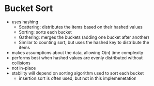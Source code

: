 # Bucket Sort

-   uses hashing
    -   Scattering: distributes the items based on their hashed values
    -   Sorting: sorts each bucket
    -   Gathering: merges the buckets (adding one bucket after another)
    -   Similar to counting sort, but uses the hashed key to distribute the items
-   makes assumptions about the data, allowing O(n) time complexity
-   performs best when hashed values are evenly distributed without collisions
-   not in-place
-   stability will depend on sorting algorithm used to sort each bucket
    -   insertion sort is often used, but not in this implemenetation
